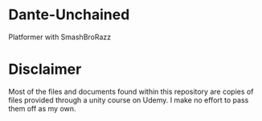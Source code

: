 # Dante-Unchained
Platformer with SmashBroRazz

# Disclaimer
Most of the files and documents found within this repository are copies of files provided through a unity course on Udemy. I make no effort to pass them off as my own.
